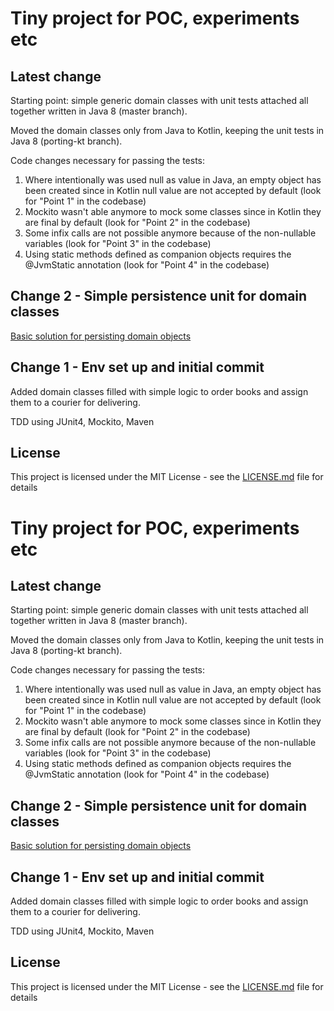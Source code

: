 
# Tiny project for POC, experiments etc




## Latest change

Starting point: simple generic domain classes with unit tests attached all together written in Java 8 (master branch).

Moved the domain classes only from Java to Kotlin, keeping the unit tests in Java 8 (porting-kt branch). 

Code changes necessary for passing the tests:

1. Where intentionally was used null as value in Java, an empty object has been created since in Kotlin null value are not accepted by default (look for "Point 1" in the codebase)
2. Mockito wasn't able anymore to mock some classes since in Kotlin they are final by default (look for "Point 2" in the codebase)
3. Some infix calls are not possible anymore because of the non-nullable variables (look for "Point 3" in the codebase)
4. Using static methods defined as companion objects requires the @JvmStatic annotation (look for "Point 4" in the codebase)


## Change 2 - Simple persistence unit for domain classes

[Basic solution for persisting domain objects](https://github.com/francesco-losciale/library-management-persistence)


## Change 1 - Env set up and initial commit

Added domain classes filled with simple logic to order books and assign them to a courier for delivering.

TDD using JUnit4, Mockito, Maven


## License

This project is licensed under the MIT License - see the [LICENSE.md](LICENSE.md) file for details

# Tiny project for POC, experiments etc




## Latest change

Starting point: simple generic domain classes with unit tests attached all together written in Java 8 (master branch).

Moved the domain classes only from Java to Kotlin, keeping the unit tests in Java 8 (porting-kt branch). 

Code changes necessary for passing the tests:

1. Where intentionally was used null as value in Java, an empty object has been created since in Kotlin null value are not accepted by default (look for "Point 1" in the codebase)
2. Mockito wasn't able anymore to mock some classes since in Kotlin they are final by default (look for "Point 2" in the codebase)
3. Some infix calls are not possible anymore because of the non-nullable variables (look for "Point 3" in the codebase)
4. Using static methods defined as companion objects requires the @JvmStatic annotation (look for "Point 4" in the codebase)


## Change 2 - Simple persistence unit for domain classes

[Basic solution for persisting domain objects](https://github.com/francesco-losciale/library-management-persistence)


## Change 1 - Env set up and initial commit

Added domain classes filled with simple logic to order books and assign them to a courier for delivering.

TDD using JUnit4, Mockito, Maven


## License

This project is licensed under the MIT License - see the [LICENSE.md](LICENSE.md) file for details
